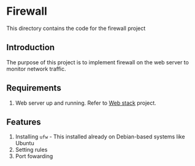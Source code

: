# Firewall
This directory contains the code for the firewall project

## Introduction
The purpose of this project is to implement firewall on the web server to monitor network traffic.

## Requirements
1. Web server up and running. Refer to [Web stack](https://github.com/MeritxellAdech/alx-system_engineering-devops/tree/master/0x0C-web_server) project.

## Features
1. Installing `ufw` - This installed already on Debian-based systems like Ubuntu
2. Setting rules
3. Port fowarding
